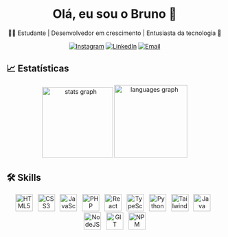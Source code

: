 <h1 align="center">Olá, eu sou o Bruno 👋</h1>

<p align="center">
  🧑‍💻 Estudante | Desenvolvedor em crescimento | Entusiasta da tecnologia 🧠  
</p>

<p align="center">
  <a href="https://www.instagram.com/bruno_fsz/" target="_blank"><img src="https://img.shields.io/badge/Instagram-%23E4405F.svg?logo=instagram&logoColor=white" alt="Instagram"></a>
  <a href="https://www.linkedin.com/in/bruno-fsz/" target="_blank"><img src="https://img.shields.io/badge/LinkedIn-%230077B5.svg?logo=linkedin&logoColor=white" alt="LinkedIn"></a>
  <a href="mailto:brunofrancisco.souza2@gmail.com"><img src="https://img.shields.io/badge/Email-D14836?logo=gmail&logoColor=white" alt="Email"></a>
</p>

## 📈 Estatísticas

<p align="center">
  <img src="https://github-readme-stats.vercel.app/api?username=brunofsz&show_icons=true&custom_title=Minhas%20Estat%C3%ADsticas&theme=codeSTACKr&hide_border=false&order=2" height="165" alt="stats graph"  />
 
  <img src="https://github-readme-stats.vercel.app/api/top-langs/?username=brunofsz&layout=compact&custom_title=Minhas%20Linguagens&theme=codeSTACKr&hide_border=false&order=2"  height="170" alt="languages graph"  />
</p>


## 🛠️ Skills


<p align="center"> <img src="https://cdn.jsdelivr.net/gh/devicons/devicon/icons/html5/html5-original.svg" alt="HTML5" width="40" height="40"/> &nbsp; <img src="https://cdn.jsdelivr.net/gh/devicons/devicon/icons/css3/css3-original.svg" alt="CSS3" width="40" height="40"/> &nbsp; <img src="https://cdn.jsdelivr.net/gh/devicons/devicon/icons/javascript/javascript-original.svg" alt="JavaScript" width="40" height="40"/> &nbsp; <img src="https://cdn.jsdelivr.net/gh/devicons/devicon/icons/php/php-original.svg" alt="PHP" width="40" height="40"/> &nbsp; <img src="https://cdn.jsdelivr.net/gh/devicons/devicon/icons/react/react-original.svg" alt="React" width="40" height="40"/> &nbsp; <img src="https://cdn.jsdelivr.net/gh/devicons/devicon/icons/typescript/typescript-original.svg" alt="TypeScript" width="40" height="40"/> &nbsp; <img src="https://cdn.jsdelivr.net/gh/devicons/devicon/icons/python/python-original.svg" alt="Python" width="40" height="40"/> &nbsp; <img src="https://img.icons8.com/color/200/tailwind_css.png" alt="Tailwind" width="40" height="40"/> &nbsp; <img src="https://cdn.jsdelivr.net/gh/devicons/devicon/icons/java/java-original.svg" alt="Java" width="40" height="40"/> &nbsp; <img src="https://www.svgrepo.com/show/378837/node.svg" alt="NodeJS" width="40" height="40"/> &nbsp; <img src="https://www.svgrepo.com/show/303548/git-icon-logo.svg" alt="GIT" width="40" height="40"/> &nbsp; <img src="https://www.svgrepo.com/show/355146/npm.svg" alt="NPM" width="40" height="40"  /> </p>


